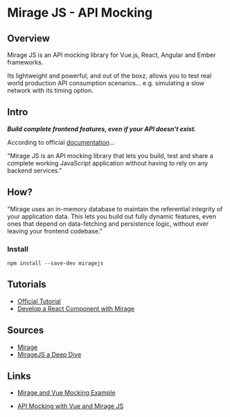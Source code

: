 # Mirage JS - API Mocking

## Overview

Mirage JS is an API mocking library for Vue.js, React, Angular and Ember frameworks.

Its lightweight and powerful, and out of the boxz, allows you to test real world production API consumption scenarios...
e.g. simulating a slow network with its timing option.

## Intro

***Build complete frontend features,
even if your API doesn't exist.***

According to official [documentation](https://miragejs.com/)...

"Mirage JS is an API mocking library that lets you build, test and share a complete working JavaScript application without having to rely on any backend services."


## How?

"Mirage uses an in-memory database to maintain the referential integrity of your application data. This lets you build out fully dynamic features, even ones that depend on data-fetching and persistence logic, without ever leaving your frontend codebase."

### Install

```
npm install --save-dev miragejs
```

## Tutorials

* [Official Tutorial](https://miragejs.com/tutorial/intro/)
* [Develop a React Component with Mirage](https://miragejs.com/quickstarts/react/develop-a-component/)

## Sources

* [Mirage](https://miragejs.com/)
* [MirageJS a Deep Dive](https://www.smashingmagazine.com/2020/04/miraje-js-models-associations/)

## Links

* [Mirage and Vue Mocking Example](https://www.smashingmagazine.com/2020/02/api-mocking-mirage-vue-javascript/)

* [API Mocking with Vue and Mirage JS](https://codesource.io/api-mocking-with-vue-and-mirage-js/)